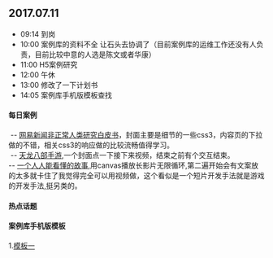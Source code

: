 ## 2017.07.11
* 09:14 到岗
* 10:00 案例库的资料不全 让石头去协调了（目前案例库的运维工作还没有人负责，目前比较中意的人选是陈文或者华康）
* 11:00 H5案例研究
* 12:00 午休
* 13:00 修改了一下计划书
* 14:05 案例库手机版模板查找






#### 每日案例
  -- [网易新闻非正常人类研究白皮书](https://c.m.163.com/nc/qa/activity/tiewhitepaper20170628/index.html)，封面主要是细节的一些css3，内容页的下拉做的不错，相关css3的响应做的比较流畅值得学习。<br/>
  -- [天龙八部手游](http://tlbb.qq.com/cp/a20170706qqphone/index.html),一个封面点一下接下来视频，结束之前有个交互结束。<br/>
  -- [一个人人能看懂的故事](http://youandme.heymeo.net/),用canvas播放长影片无限循环,第二遍开始会有文案放的太多就卡住了我觉得完全可以用视频做，这个看似是一个短片开发手法就是游戏的开发手法,挺另类的。


#### 热点话题

#### 案例库手机版模板
 1.[模板一](http://demo.cssmoban.com/cssthemes4/sbtp_26_ban/index.html)

